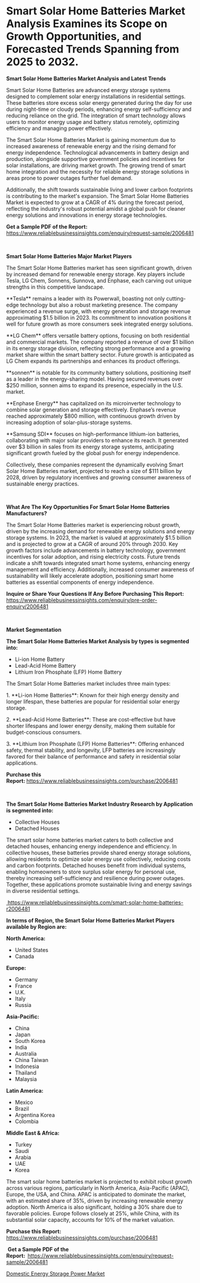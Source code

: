 <p><h1>Smart Solar Home Batteries Market Analysis Examines its Scope on Growth Opportunities, and Forecasted Trends Spanning from 2025 to 2032.</h1></p><p><strong>Smart Solar Home Batteries Market Analysis and Latest Trends</strong></p>
<p><p>Smart Solar Home Batteries are advanced energy storage systems designed to complement solar energy installations in residential settings. These batteries store excess solar energy generated during the day for use during night-time or cloudy periods, enhancing energy self-sufficiency and reducing reliance on the grid. The integration of smart technology allows users to monitor energy usage and battery status remotely, optimizing efficiency and managing power effectively.</p><p>The Smart Solar Home Batteries Market is gaining momentum due to increased awareness of renewable energy and the rising demand for energy independence. Technological advancements in battery design and production, alongside supportive government policies and incentives for solar installations, are driving market growth. The growing trend of smart home integration and the necessity for reliable energy storage solutions in areas prone to power outages further fuel demand.</p><p>Additionally, the shift towards sustainable living and lower carbon footprints is contributing to the market's expansion. The Smart Solar Home Batteries Market is expected to grow at a CAGR of 4% during the forecast period, reflecting the industry's robust potential amidst a global push for cleaner energy solutions and innovations in energy storage technologies.</p></p>
<p><strong>Get a Sample PDF of the Report:&nbsp;</strong> <a href="https://www.reliablebusinessinsights.com/enquiry/request-sample/2006481?utm_campaign=2121&utm_medium=2&utm_source=Github&utm_content=ia&utm_term=14022025&utm_id=smart-solar-home-batteries">https://www.reliablebusinessinsights.com/enquiry/request-sample/2006481</a></p>
<p>&nbsp;</p>
<p><strong>Smart Solar Home Batteries Major Market Players</strong></p>
<p><p>The Smart Solar Home Batteries market has seen significant growth, driven by increased demand for renewable energy storage. Key players include Tesla, LG Chem, Sonnens, Sunnova, and Enphase, each carving out unique strengths in this competitive landscape.</p><p>**Tesla** remains a leader with its Powerwall, boasting not only cutting-edge technology but also a robust marketing presence. The company experienced a revenue surge, with energy generation and storage revenue approximating $1.5 billion in 2023. Its commitment to innovation positions it well for future growth as more consumers seek integrated energy solutions.</p><p>**LG Chem** offers versatile battery options, focusing on both residential and commercial markets. The company reported a revenue of over $1 billion in its energy storage division, reflecting strong performance and a growing market share within the smart battery sector. Future growth is anticipated as LG Chem expands its partnerships and enhances its product offerings.</p><p>**sonnen** is notable for its community battery solutions, positioning itself as a leader in the energy-sharing model. Having secured revenues over $250 million, sonnen aims to expand its presence, especially in the U.S. market.</p><p>**Enphase Energy** has capitalized on its microinverter technology to combine solar generation and storage effectively. Enphase’s revenue reached approximately $800 million, with continuous growth driven by increasing adoption of solar-plus-storage systems.</p><p>**Samsung SDI** focuses on high-performance lithium-ion batteries, collaborating with major solar providers to enhance its reach. It generated over $3 billion in sales from its energy storage systems, anticipating significant growth fueled by the global push for energy independence.</p><p>Collectively, these companies represent the dynamically evolving Smart Solar Home Batteries market, projected to reach a size of $111 billion by 2028, driven by regulatory incentives and growing consumer awareness of sustainable energy practices.</p></p>
<p>&nbsp;</p>
<p><strong>What Are The Key Opportunities For Smart Solar Home Batteries Manufacturers?</strong></p>
<p><p>The Smart Solar Home Batteries market is experiencing robust growth, driven by the increasing demand for renewable energy solutions and energy storage systems. In 2023, the market is valued at approximately $1.5 billion and is projected to grow at a CAGR of around 20% through 2030. Key growth factors include advancements in battery technology, government incentives for solar adoption, and rising electricity costs. Future trends indicate a shift towards integrated smart home systems, enhancing energy management and efficiency. Additionally, increased consumer awareness of sustainability will likely accelerate adoption, positioning smart home batteries as essential components of energy independence.</p></p>
<p><strong>Inquire or Share Your Questions If Any Before Purchasing This Report:</strong> <a href="https://www.reliablebusinessinsights.com/enquiry/pre-order-enquiry/2006481?utm_campaign=2121&utm_medium=2&utm_source=Github&utm_content=ia&utm_term=14022025&utm_id=smart-solar-home-batteries">https://www.reliablebusinessinsights.com/enquiry/pre-order-enquiry/2006481</a></p>
<p>&nbsp;</p>
<p><strong>Market Segmentation</strong></p>
<p><strong>The Smart Solar Home Batteries Market Analysis by types is segmented into:</strong></p>
<p><ul><li>Li-ion Home Battery</li><li>Lead-Acid Home Battery</li><li>Lithium Iron Phosphate (LFP) Home Battery</li></ul></p>
<p><p>The Smart Solar Home Batteries market includes three main types: </p><p>1. **Li-ion Home Batteries**: Known for their high energy density and longer lifespan, these batteries are popular for residential solar energy storage.</p><p>2. **Lead-Acid Home Batteries**: These are cost-effective but have shorter lifespans and lower energy density, making them suitable for budget-conscious consumers.</p><p>3. **Lithium Iron Phosphate (LFP) Home Batteries**: Offering enhanced safety, thermal stability, and longevity, LFP batteries are increasingly favored for their balance of performance and safety in residential solar applications.</p></p>
<p><strong>Purchase this Report:&nbsp;</strong><a href="https://www.reliablebusinessinsights.com/purchase/2006481?utm_campaign=2121&utm_medium=2&utm_source=Github&utm_content=ia&utm_term=14022025&utm_id=smart-solar-home-batteries">https://www.reliablebusinessinsights.com/purchase/2006481</a></p>
<p>&nbsp;</p>
<p><strong>The Smart Solar Home Batteries Market Industry Research by Application is segmented into:</strong></p>
<p><ul><li>Collective Houses</li><li>Detached Houses</li></ul></p>
<p><p>The smart solar home batteries market caters to both collective and detached houses, enhancing energy independence and efficiency. In collective houses, these batteries provide shared energy storage solutions, allowing residents to optimize solar energy use collectively, reducing costs and carbon footprints. Detached houses benefit from individual systems, enabling homeowners to store surplus solar energy for personal use, thereby increasing self-sufficiency and resilience during power outages. Together, these applications promote sustainable living and energy savings in diverse residential settings.</p></p>
<p><a href="https://www.reliablebusinessinsights.com/smart-solar-home-batteries-r2006481?utm_campaign=2121&utm_medium=2&utm_source=Github&utm_content=ia&utm_term=14022025&utm_id=smart-solar-home-batteries">&nbsp;https://www.reliablebusinessinsights.com/smart-solar-home-batteries-r2006481</a></p>
<p><strong>In terms of Region, the Smart Solar Home Batteries Market Players available by Region are:</strong></p>
<p>
    <p> <strong> North America: </strong>
        <ul>
            <li>United States</li>
            <li>Canada</li>
        </ul>
        </p> 
    <p> <strong> Europe: </strong>
        <ul>
            <li>Germany</li>
            <li>France</li>
            <li>U.K.</li>
            <li>Italy</li>
            <li>Russia</li>
        </ul>
        </p> 
    <p> <strong> Asia-Pacific: </strong>
        <ul>
            <li>China</li>
            <li>Japan</li>
            <li>South Korea</li>
            <li>India</li>
            <li>Australia</li>
            <li>China Taiwan</li>
            <li>Indonesia</li>
            <li>Thailand</li>
            <li>Malaysia</li>
        </ul>
        </p> 
    <p> <strong> Latin America: </strong>
        <ul>
            <li>Mexico</li>
            <li>Brazil</li>
            <li>Argentina Korea</li>
            <li>Colombia</li>
        </ul>
        </p> 
    <p> <strong> Middle East & Africa: </strong>
        <ul>
            <li>Turkey</li>
            <li>Saudi</li>
            <li>Arabia</li>
            <li>UAE</li>
            <li>Korea</li>
        </ul>
    </p>
    </p>
<p><p>The smart solar home batteries market is projected to exhibit robust growth across various regions, particularly in North America, Asia-Pacific (APAC), Europe, the USA, and China. APAC is anticipated to dominate the market, with an estimated share of 35%, driven by increasing renewable energy adoption. North America is also significant, holding a 30% share due to favorable policies. Europe follows closely at 25%, while China, with its substantial solar capacity, accounts for 10% of the market valuation.</p></p>
<p><strong>Purchase this Report: </strong><a href="https://www.reliablebusinessinsights.com/purchase/2006481?utm_campaign=2121&utm_medium=2&utm_source=Github&utm_content=ia&utm_term=14022025&utm_id=smart-solar-home-batteries">https://www.reliablebusinessinsights.com/purchase/2006481</a></p>
<p>&nbsp;<strong>Get a Sample PDF of the Report:&nbsp;&nbsp;</strong><a href="https://www.reliablebusinessinsights.com/enquiry/request-sample/2006481?utm_campaign=2121&utm_medium=2&utm_source=Github&utm_content=ia&utm_term=14022025&utm_id=smart-solar-home-batteries">https://www.reliablebusinessinsights.com/enquiry/request-sample/2006481</a></p>
<p><strong></strong></p>
<p><p><a href="https://github.com/AshrafKhan865/Market-Research-Report-List-1/blob/main/domestic-energy-storage-power-market.md?utm_campaign=2121&utm_medium=2&utm_source=Github&utm_content=ia&utm_term=14022025&utm_id=smart-solar-home-batteries">Domestic Energy Storage Power Market</a></p></p>